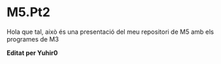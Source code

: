 # M5.Pt2
Hola que tal, això és una presentació del meu repositori de M5 amb els programes de M3

**Editat per Yuhir0**
